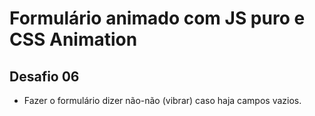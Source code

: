 # Formulário animado com JS puro e CSS Animation

## Desafio 06

- Fazer o formulário dizer não-não (vibrar) caso haja campos vazios.